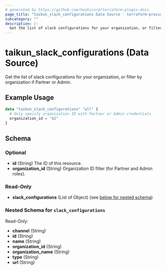 ```yaml
---
# generated by https://github.com/hashicorp/terraform-plugin-docs
page_title: "taikun_slack_configurations Data Source - terraform-provider-taikun"
subcategory: ""
description: |-
  Get the list of slack configurations for your organization, or filter by organization if Partner or Admin.
---
```


# taikun_slack_configurations (Data Source)

Get the list of slack configurations for your organization, or filter by organization if Partner or Admin.

## Example Usage

```terraform
data "taikun_slack_configurations" "all" {
  # Only specify organization ID with Partner or Admin credentials
  organization_id = "42"
}
```

<!-- schema generated by tfplugindocs -->
## Schema

### Optional

- **id** (String) The ID of this resource.
- **organization_id** (String) Organization ID filter (for Partner and Admin roles).

### Read-Only

- **slack_configurations** (List of Object) (see [below for nested schema](#nestedatt--slack_configurations))

<a id="nestedatt--slack_configurations"></a>
### Nested Schema for `slack_configurations`

Read-Only:

- **channel** (String)
- **id** (String)
- **name** (String)
- **organization_id** (String)
- **organization_name** (String)
- **type** (String)
- **url** (String)


